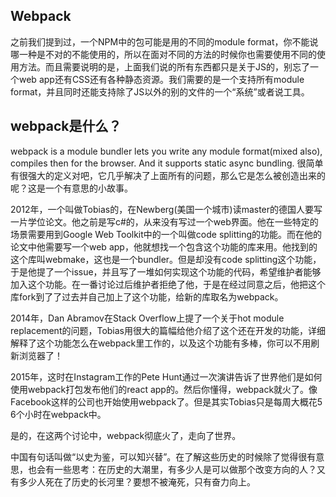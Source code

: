 ## Webpack
 之前我们提到过，一个NPM中的包可能是用的不同的module format，你不能说哪一种是不对的不能使用的，所以在面对不同的方法的时候你也需要使用不同的使用方法。而且需要说明的是，上面我们说的所有东西都只是关于JS的，别忘了一个web app还有CSS还有各种静态资源。我们需要的是一个支持所有module format，并且同时还能支持除了JS以外的别的文件的一个“系统”或者说工具。
 ## webpack是什么？
 webpack is a module bundler lets you write any module format(mixed also), compiles then for the browser. And it supports static async bundling.
很简单有很强大的定义对吧，它几乎解决了上面所有的问题，那么它是怎么被创造出来的呢？这是一个有意思的小故事。

2012年，一个叫做Tobias的，在Newberg(美国一个城市)读master的德国人要写一片学位论文。他之前是写c#的，从来没有写过一个web界面。他在一些特定的场景需要用到Google Web Toolkit中的一个叫做code splitting的功能。而在他的论文中他需要写一个web app，他就想找一个包含这个功能的库来用。他找到的这个库叫webmake，这也是一个bundler。但是却没有code splitting这个功能，于是他提了一个issue，并且写了一堆如何实现这个功能的代码，希望维护者能够加入这个功能。在一番讨论过后维护者拒绝了他，于是在经过同意之后，他把这个库fork到了了过去并自己加上了这个功能，给新的库取名为webpack。

2014年，Dan Abramov在Stack Overflow上提了一个关于hot module replacement的问题，Tobias用很大的篇幅给他介绍了这个还在开发的功能，详细解释了这个功能怎么在webpack里工作的，以及这个功能有多棒，你可以不用刷新浏览器了！

2015年，这时在Instagram工作的Pete Hunt通过一次演讲告诉了世界他们是如何使用webpack打包发布他们的react app的。然后你懂得，webpack就火了。像Facebook这样的公司也开始使用webpack了。但是其实Tobias只是每周大概花5 6个小时在webpack中。

是的，在这两个讨论中，webpack彻底火了，走向了世界。

中国有句话叫做“以史为鉴，可以知兴替”。在了解这些历史的时候除了觉得很有意思，也会有一些思考：在历史的大潮里，有多少人是可以做那个改变方向的人？又有多少人死在了历史的长河里？要想不被淹死，只有奋力向上。